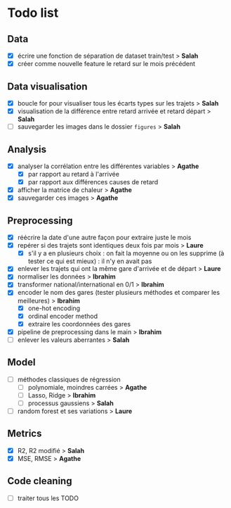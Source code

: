 # Todo list

## Data

- [x] écrire une fonction de séparation de dataset train/test > **Salah**
- [x] créer comme nouvelle feature le retard sur le mois précédent

## Data visualisation

- [x] boucle for pour visualiser tous les écarts types sur les trajets > **Salah**
- [x] visualisation de la différence entre retard arrivée et retard départ > **Salah**
- [ ] sauvegarder les images dans le dossier `figures` > **Salah**

## Analysis

- [x] analyser la corrélation entre les différentes variables > **Agathe**
  - [x] par rapport au retard à l'arrivée
  - [x] par rapport aux différences causes de retard
- [x] afficher la matrice de chaleur > **Agathe**
- [x] sauvegarder ces images > **Agathe**

## Preprocessing

- [x] réécrire la date d'une autre façon pour extraire juste le mois
- [x] repérer si des trajets sont identiques deux fois par mois > **Laure**
  - [x] s'il y a en plusieurs choix : on fait la moyenne ou on les supprime (à tester ce qui est mieux) : il n'y en avait pas
- [x] enlever les trajets qui ont la même gare d'arrivée et de départ > **Laure**
- [x] normaliser les données > **Ibrahim**
- [x] transformer national/international en 0/1 > **Ibrahim**
- [x] encoder le nom des gares (tester plusieurs méthodes et comparer les meilleures) > **Ibrahim**
  - [x] one-hot encoding
  - [x] ordinal encoder method
  - [x] extraire les coordonnées des gares
- [x] pipeline de preprocessing dans le main > **Ibrahim**
- [ ] enlever les valeurs aberrantes > **Salah**

## Model

- [ ] méthodes classiques de régression
  - [ ] polynomiale, moindres carrées > **Agathe**
  - [ ] Lasso, Ridge > **Ibrahim**
  - [ ] processus gaussiens > **Salah**
- [ ] random forest et ses variations > **Laure**

## Metrics

- [x] R2, R2 modifié > **Salah**
- [x] MSE, RMSE > **Agathe**

## Code cleaning 

- [ ] traiter tous les TODO
